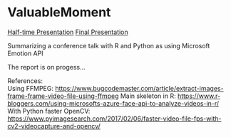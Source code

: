 # ValuableMoment

<a href="https://www.slideshare.net/HasanBank/extracting-conference-highlights-using-machinelearning-systems-131654134">Half-time Presentation</a>
<a href="https://www.slideshare.net/HasanBank/extracting-conference-highlights-using-machinelearning-systems"> Final Presentation</a>

Summarizing a conference talk with R and Python as using Microsoft Emotion API

The report is on progess...


References:  <br />
Using FFMPEG: https://www.bugcodemaster.com/article/extract-images-frame-frame-video-file-using-ffmpeg
Main skeleton in R: https://www.r-bloggers.com/using-microsofts-azure-face-api-to-analyze-videos-in-r/
With Python faster OpenCV: https://www.pyimagesearch.com/2017/02/06/faster-video-file-fps-with-cv2-videocapture-and-opencv/




